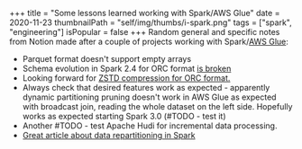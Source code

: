 +++
title = "Some lessons learned working with Spark/AWS Glue"
date = 2020-11-23
thumbnailPath = "self/img/thumbs/i-spark.png"
tags = ["spark", "engineering"]
isPopular = false
+++
Random general and specific notes from Notion made after a couple of projects
working with Spark/[AWS Glue](https://aws.amazon.com/glue/): 
- Parquet format doesn't support empty arrays
- Schema evolution in Spark 2.4 for ORC format [is broken]((https://issues.apache.org/jira/browse/SPARK-27913))
- Looking forward for [ZSTD compression for ORC format.](https://issues.apache.org/jira/browse/SPARK-33295)
- Always check that desired features work as expected - apparently dynamic partitioning pruning
doesn't work in AWS Glue as expected with broadcast join, reading the whole dataset on the left side.
  Hopefully works as expected starting Spark 3.0 (#TODO - test it)
- Another #TODO - test Apache Hudi for incremental data processing.
- [Great article about data repartitioning in Spark](https://medium.com/airbnb-engineering/on-spark-hive-and-small-files-an-in-depth-look-at-spark-partitioning-strategies-a9a364f908)